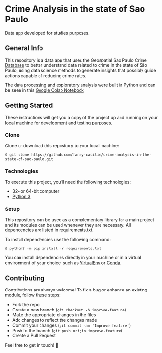 # Crime Analysis in the state of Sao Paulo

Data app developed for studies purposes.

## General Info  

This repository is a data app that uses the [Geospatial Sao Paulo Crime Database](https://www.kaggle.com/danlessa/geospatial-sao-paulo-crime-database)
to better understand data related to crime in the state of São Paulo, using data science methods to generate insights that possibly guide actions capable of reducing crime rates.

The data processing and exploratory analysis were built in Python and can be seen in this [Google Colab Notebook](https://colab.research.google.com/drive/18svlxy9tC_qw1A5PDURT6gM6RSSPs9Tj?usp=sharing)

## Getting Started  

These instructions will get you a copy of the project up and running on your local machine for development and testing purposes.
  
### Clone

Clone or download this repository to your local machine:

```$ git clone https://github.com/fanny-cacilie/crime-analysis-in-the-state-of-sao-paulo.git```

### Technologies

To execute this project, you'll need the following technologies:
  
- 32- or 64-bit computer
- [Python 3](https://www.python.org/downloads/)


### Setup

This repository can be used as a complementary library for a main project and its modules can be used whenever they are necessary. 
All dependencies are listed in requirements.txt.

To install dependencies use the following command:  
  
```$ python3 -m pip install -r requirements.txt```

You can install dependencies directly in your machine or in a virtual environment of your choice, such as [VirtualEnv](https://virtualenv.pypa.io/en/latest/) or [Conda](https://docs.conda.io/en/latest/).


## Contributing


Contributions are always welcome!
To fix a bug or enhance an existing module, follow these steps:

- Fork the repo
- Create a new branch (```git checkout -b improve-feature```)
- Make the appropriate changes in the files
- Add changes to reflect the changes made
- Commit your changes (```git commit -am 'Improve feature'```)
- Push to the branch (```git push origin improve-feature```)
- Create a Pull Request


Feel free to get in touch! :email: